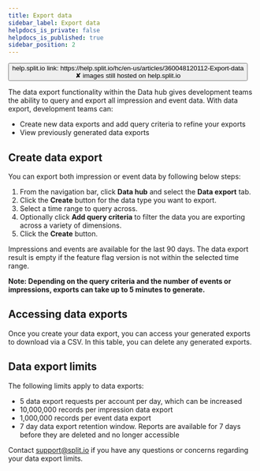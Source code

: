 ```yaml
---
title: Export data
sidebar_label: Export data
helpdocs_is_private: false
helpdocs_is_published: true
sidebar_position: 2
---
```


<p>
  <button style={{borderRadius:'8px', border:'1px', fontFamily:'Courier New', fontWeight:'800', textAlign:'left'}}> help.split.io link: https://help.split.io/hc/en-us/articles/360048120112-Export-data <br /> ✘ images still hosted on help.split.io </button>
</p>

The data export functionality within the Data hub gives development teams the ability to query and export all impression and event data. With data export, development teams can:

* Create new data exports and add query criteria to refine your exports
* View previously generated data exports

## Create data export 

You can export both impression or event data by following below steps: 

1. From the navigation bar, click **Data hub** and select the **Data export** tab.
2. Click the **Create** button for the data type you want to export.
3. Select a time range to query across.
4. Optionally click **Add query criteria** to filter the data you are exporting across a variety of dimensions.
5. Click the **Create** button.

Impressions and events are available for the last 90 days. The data export result is empty if the feature flag version is not within the selected time range.

**Note: Depending on the query criteria and the number of events or impressions, exports can take up to 5 minutes to generate.**

## Accessing data exports 

Once you create your data export, you can access your generated exports to download via a CSV. In this table, you can delete any generated exports.   

## Data export limits 

The following limits apply to data exports:

* 5 data export requests per account per day, which can be increased 
* 10,000,000 records per impression data export
* 1,000,000 records per event data export
* 7 day data export retention window. Reports are available for 7 days before they are deleted and no longer accessible

Contact [support@split.io](emailto:support@split.io) if you have any questions or concerns regarding your data export limits.
